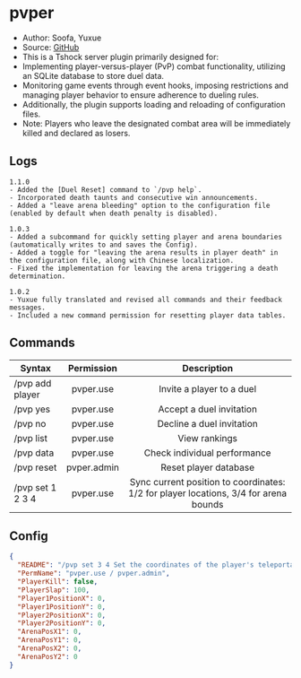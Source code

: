 # pvper

- Author: Soofa, Yuxue
- Source: [GitHub](https://github.com/Soof4/PvPer/)
- This is a Tshock server plugin primarily designed for:
- Implementing player-versus-player (PvP) combat functionality, utilizing an SQLite database to store duel data.
- Monitoring game events through event hooks, imposing restrictions and managing player behavior to ensure adherence to dueling rules.
- Additionally, the plugin supports loading and reloading of configuration files.
- Note: Players who leave the designated combat area will be immediately killed and declared as losers.
## Logs

```
1.1.0
- Added the [Duel Reset] command to `/pvp help`.
- Incorporated death taunts and consecutive win announcements.
- Added a "leave arena bleeding" option to the configuration file (enabled by default when death penalty is disabled).

1.0.3
- Added a subcommand for quickly setting player and arena boundaries (automatically writes to and saves the Config).
- Added a toggle for "leaving the arena results in player death" in the configuration file, along with Chinese localization.
- Fixed the implementation for leaving the arena triggering a death determination.

1.0.2
- Yuxue fully translated and revised all commands and their feedback messages.
- Included a new command permission for resetting player data tables.
```
## Commands

| Syntax           | Permission      | Description   |
| ---------------- | :-------------: | :-----------: |
| /pvp add player  | pvper.use       | Invite a player to a duel |
| /pvp yes         | pvper.use       | Accept a duel invitation |
| /pvp no          | pvper.use       | Decline a duel invitation |
| /pvp list        | pvper.use       | View rankings |
| /pvp data        | pvper.use       | Check individual performance |
| /pvp reset       | pvper.admin     | Reset player database |
| /pvp set 1 2 3 4 | pvper.use       | Sync current position to coordinates: 1/2 for player locations, 3/4 for arena bounds |

## Config

```json
{
  "README": "/pvp set 3 4 Set the coordinates of the player's teleportation higher or lower than the player's coordinates by 3 blocks",
  "PermName": "pvper.use / pvper.admin",
  "PlayerKill": false,
  "PlayerSlap": 100,
  "Player1PositionX": 0,
  "Player1PositionY": 0,
  "Player2PositionX": 0,
  "Player2PositionY": 0,
  "ArenaPosX1": 0,
  "ArenaPosY1": 0,
  "ArenaPosX2": 0,
  "ArenaPosY2": 0
}
```
